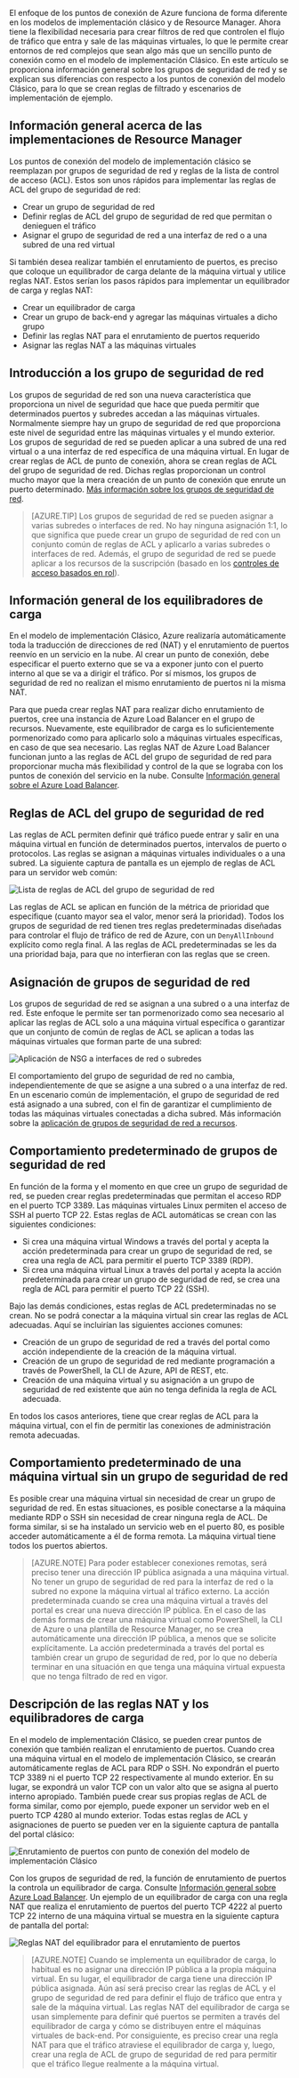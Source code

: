 El enfoque de los puntos de conexión de Azure funciona de forma diferente en los modelos de implementación clásico y de Resource Manager. Ahora tiene la flexibilidad necesaria para crear filtros de red que controlen el flujo de tráfico que entra y sale de las máquinas virtuales, lo que le permite crear entornos de red complejos que sean algo más que un sencillo punto de conexión como en el modelo de implementación Clásico. En este artículo se proporciona información general sobre los grupos de seguridad de red y se explican sus diferencias con respecto a los puntos de conexión del modelo Clásico, para lo que se crean reglas de filtrado y escenarios de implementación de ejemplo.


## Información general acerca de las implementaciones de Resource Manager
Los puntos de conexión del modelo de implementación clásico se reemplazan por grupos de seguridad de red y reglas de la lista de control de acceso (ACL). Estos son unos rápidos para implementar las reglas de ACL del grupo de seguridad de red:

- Crear un grupo de seguridad de red
- Definir reglas de ACL del grupo de seguridad de red que permitan o denieguen el tráfico
- Asignar el grupo de seguridad de red a una interfaz de red o a una subred de una red virtual

Si también desea realizar también el enrutamiento de puertos, es preciso que coloque un equilibrador de carga delante de la máquina virtual y utilice reglas NAT. Estos serían los pasos rápidos para implementar un equilibrador de carga y reglas NAT:

- Crear un equilibrador de carga
- Crear un grupo de back-end y agregar las máquinas virtuales a dicho grupo
- Definir las reglas NAT para el enrutamiento de puertos requerido
- Asignar las reglas NAT a las máquinas virtuales


## Introducción a los grupo de seguridad de red
Los grupos de seguridad de red son una nueva característica que proporciona un nivel de seguridad que hace que pueda permitir que determinados puertos y subredes accedan a las máquinas virtuales. Normalmente siempre hay un grupo de seguridad de red que proporciona este nivel de seguridad entre las máquinas virtuales y el mundo exterior. Los grupos de seguridad de red se pueden aplicar a una subred de una red virtual o a una interfaz de red específica de una máquina virtual. En lugar de crear reglas de ACL de punto de conexión, ahora se crean reglas de ACL del grupo de seguridad de red. Dichas reglas proporcionan un control mucho mayor que la mera creación de un punto de conexión que enrute un puerto determinado. [Más información sobre los grupos de seguridad de red](../articles/virtual-network/virtual-networks-nsg.md).

> [AZURE.TIP] Los grupos de seguridad de red se pueden asignar a varias subredes o interfaces de red. No hay ninguna asignación 1:1, lo que significa que puede crear un grupo de seguridad de red con un conjunto común de reglas de ACL y aplicarlo a varias subredes o interfaces de red. Además, el grupo de seguridad de red se puede aplicar a los recursos de la suscripción (basado en los [controles de acceso basados en rol](../articles/active-directory/role-based-access-control-what-is.md)).


## Información general de los equilibradores de carga
En el modelo de implementación Clásico, Azure realizaría automáticamente toda la traducción de direcciones de red (NAT) y el enrutamiento de puertos reenvío en un servicio en la nube. Al crear un punto de conexión, debe especificar el puerto externo que se va a exponer junto con el puerto interno al que se va a dirigir el tráfico. Por sí mismos, los grupos de seguridad de red no realizan el mismo enrutamiento de puertos ni la misma NAT.

Para que pueda crear reglas NAT para realizar dicho enrutamiento de puertos, cree una instancia de Azure Load Balancer en el grupo de recursos. Nuevamente, este equilibrador de carga es lo suficientemente pormenorizado como para aplicarlo solo a máquinas virtuales específicas, en caso de que sea necesario. Las reglas NAT de Azure Load Balancer funcionan junto a las reglas de ACL del grupo de seguridad de red para proporcionar mucha más flexibilidad y control de la que se lograba con los puntos de conexión del servicio en la nube. Consulte [Información general sobre el Azure Load Balancer](../articles/load-balancer/load-balancer-overview.md).


## Reglas de ACL del grupo de seguridad de red
Las reglas de ACL permiten definir qué tráfico puede entrar y salir en una máquina virtual en función de determinados puertos, intervalos de puerto o protocolos. Las reglas se asignan a máquinas virtuales individuales o a una subred. La siguiente captura de pantalla es un ejemplo de reglas de ACL para un servidor web común:

![Lista de reglas de ACL del grupo de seguridad de red](./media/virtual-machines-common-endpoints-in-resource-manager/example-acl-rules.png)

Las reglas de ACL se aplican en función de la métrica de prioridad que especifique (cuanto mayor sea el valor, menor será la prioridad). Todos los grupos de seguridad de red tienen tres reglas predeterminadas diseñadas para controlar el flujo de tráfico de red de Azure, con un `DenyAllInbound` explícito como regla final. A las reglas de ACL predeterminadas se les da una prioridad baja, para que no interfieran con las reglas que se creen.


## Asignación de grupos de seguridad de red
Los grupos de seguridad de red se asignan a una subred o a una interfaz de red. Este enfoque le permite ser tan pormenorizado como sea necesario al aplicar las reglas de ACL solo a una máquina virtual específica o garantizar que un conjunto de común de reglas de ACL se aplican a todas las máquinas virtuales que forman parte de una subred:

![Aplicación de NSG a interfaces de red o subredes](./media/virtual-machines-common-endpoints-in-resource-manager/apply-nsg-to-resources.png)

El comportamiento del grupo de seguridad de red no cambia, independientemente de que se asigne a una subred o a una interfaz de red. En un escenario común de implementación, el grupo de seguridad de red está asignado a una subred, con el fin de garantizar el cumplimiento de todas las máquinas virtuales conectadas a dicha subred. Más información sobre la [aplicación de grupos de seguridad de red a recursos](../virtual-nework/virtual-networks-nsg.md#associating-nsgs).


## Comportamiento predeterminado de grupos de seguridad de red
En función de la forma y el momento en que cree un grupo de seguridad de red, se pueden crear reglas predeterminadas que permitan el acceso RDP en el puerto TCP 3389. Las máquinas virtuales Linux permiten el acceso de SSH al puerto TCP 22. Estas reglas de ACL automáticas se crean con las siguientes condiciones:

- Si crea una máquina virtual Windows a través del portal y acepta la acción predeterminada para crear un grupo de seguridad de red, se crea una regla de ACL para permitir el puerto TCP 3389 (RDP).
- Si crea una máquina virtual Linux a través del portal y acepta la acción predeterminada para crear un grupo de seguridad de red, se crea una regla de ACL para permitir el puerto TCP 22 (SSH).

Bajo las demás condiciones, estas reglas de ACL predeterminadas no se crean. No se podrá conectar a la máquina virtual sin crear las reglas de ACL adecuadas. Aquí se incluirían las siguientes acciones comunes:

- Creación de un grupo de seguridad de red a través del portal como acción independiente de la creación de la máquina virtual.
- Creación de un grupo de seguridad de red mediante programación a través de PowerShell, la CLI de Azure, API de REST, etc.
- Creación de una máquina virtual y su asignación a un grupo de seguridad de red existente que aún no tenga definida la regla de ACL adecuada.

En todos los casos anteriores, tiene que crear reglas de ACL para la máquina virtual, con el fin de permitir las conexiones de administración remota adecuadas.


## Comportamiento predeterminado de una máquina virtual sin un grupo de seguridad de red
Es posible crear una máquina virtual sin necesidad de crear un grupo de seguridad de red. En estas situaciones, es posible conectarse a la máquina mediante RDP o SSH sin necesidad de crear ninguna regla de ACL. De forma similar, si se ha instalado un servicio web en el puerto 80, es posible acceder automáticamente a él de forma remota. La máquina virtual tiene todos los puertos abiertos.

> [AZURE.NOTE] Para poder establecer conexiones remotas, será preciso tener una dirección IP pública asignada a una máquina virtual. No tener un grupo de seguridad de red para la interfaz de red o la subred no expone la máquina virtual al tráfico externo. La acción predeterminada cuando se crea una máquina virtual a través del portal es crear una nueva dirección IP pública. En el caso de las demás formas de crear una máquina virtual como PowerShell, la CLI de Azure o una plantilla de Resource Manager, no se crea automáticamente una dirección IP pública, a menos que se solicite explícitamente. La acción predeterminada a través del portal es también crear un grupo de seguridad de red, por lo que no debería terminar en una situación en que tenga una máquina virtual expuesta que no tenga filtrado de red en vigor.


## Descripción de las reglas NAT y los equilibradores de carga
En el modelo de implementación Clásico, se pueden crear puntos de conexión que también realizan el enrutamiento de puertos. Cuando crea una máquina virtual en el modelo de implementación Clásico, se crearán automáticamente reglas de ACL para RDP o SSH. No expondrán el puerto TCP 3389 ni el puerto TCP 22 respectivamente al mundo exterior. En su lugar, se expondrá un valor TCP con un valor alto que se asigna al puerto interno apropiado. También puede crear sus propias reglas de ACL de forma similar, como por ejemplo, puede exponer un servidor web en el puerto TCP 4280 al mundo exterior. Todas estas reglas de ACL y asignaciones de puerto se pueden ver en la siguiente captura de pantalla del portal clásico:

![Enrutamiento de puertos con punto de conexión del modelo de implementación Clásico](./media/virtual-machines-common-endpoints-in-resource-manager/classic-endpoints-port-forwarding.png)

Con los grupos de seguridad de red, la función de enrutamiento de puertos la controla un equilibrador de carga. Consulte [Información general sobre Azure Load Balancer](../articles/load-balancer/load-balancer-overview.md). Un ejemplo de un equilibrador de carga con una regla NAT que realiza el enrutamiento de puertos del puerto TCP 4222 al puerto TCP 22 interno de una máquina virtual se muestra en la siguiente captura de pantalla del portal:

![Reglas NAT del equilibrador para el enrutamiento de puertos](./media/virtual-machines-common-endpoints-in-resource-manager/load-balancer-nat-rules.png)

> [AZURE.NOTE] Cuando se implementa un equilibrador de carga, lo habitual es no asignar una dirección IP pública a la propia máquina virtual. En su lugar, el equilibrador de carga tiene una dirección IP pública asignada. Aún así será preciso crear las reglas de ACL y el grupo de seguridad de red para definir el flujo de tráfico que entra y sale de la máquina virtual. Las reglas NAT del equilibrador de carga se usan simplemente para definir qué puertos se permiten a través del equilibrador de carga y cómo se distribuyen entre el máquinas virtuales de back-end. Por consiguiente, es preciso crear una regla NAT para que el tráfico atraviese el equilibrador de carga y, luego, crear una regla de ACL de grupo de seguridad de red para permitir que el tráfico llegue realmente a la máquina virtual.

<!---HONumber=AcomDC_0810_2016-->